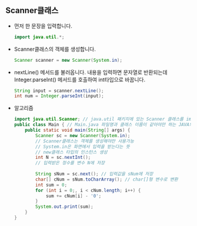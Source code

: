 ## Scanner클래스

* 먼저 한 문장을 입력합니다.

  ```java
  import java.util.*;
  ```

* Scanner클래스의 객체를 생성합니다.

  ```java
  Scanner scanner = new Scanner(System.in);
  ```

* nextLine() 메서드를 불러옵니다. 내용을 입력하면 문자열로 반환되는데 Integer.parseInt() 메서드를 호출하여 int타입으로 바꿉니다.

  ```java
  String input = scanner.nextLine();
  int num = Integer.parseInt(input);
  ```

  

* 알고리즘

  ```java
  import java.util.Scanner; // java.util 패키지에 있는 Scanner 클래스를 import함
  public class Main { // Main.java 파일명과 클래스 이름이 같아야만 하는 JAVA의 규칙
      public static void main(String[] args) {
          Scanner sc = new Scanner(System.in); 
          // Scanner클래스는 객체를 생성해야만 사용가능
          // System.in은 화면에서 입력을 받는다는 뜻
          // new클래스 타입의 인스턴스 생성
          int N = sc.nextInt();
          // 입력받은 정수를 변수 N에 저장
          
          String sNum = sc.next(); // 입력값을 sNum에 저장
          char[] cNum = sNum.toCharArray(); // char[]형 변수로 변환
          int sum = 0;
          for (int i = 0;, i < cNum.length; i++) {
              sum += cNum[i] - '0';
          }
          System.out.print(sum);
      }
  }
  ```
  
  

